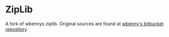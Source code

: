 # ZipLib
A fork of wbennys ziplib.
Original sources are found at [wbenny's bitbucket repository](https://bitbucket.org/wbenny/ziplib/src/master/).

